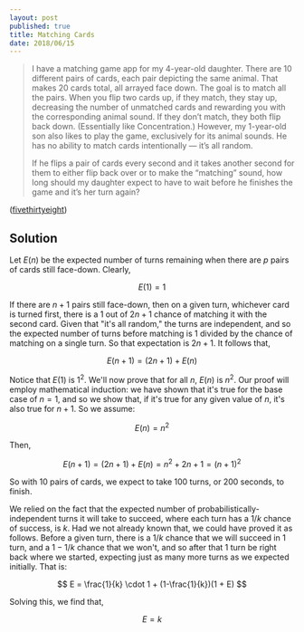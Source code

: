 ```yaml
---
layout: post
published: true
title: Matching Cards
date: 2018/06/15
---
```


>I have a matching game app for my 4-year-old daughter. There are 10 different pairs of cards, each pair depicting the same animal. That makes 20 cards total, all arrayed face down. The goal is to match all the pairs. When you flip two cards up, if they match, they stay up, decreasing the number of unmatched cards and rewarding you with the corresponding animal sound. If they don’t match, they both flip back down. (Essentially like Concentration.) However, my 1-year-old son also likes to play the game, exclusively for its animal sounds. He has no ability to match cards intentionally — it’s all random.
>
>If he flips a pair of cards every second and it takes another second for them to either flip back over or to make the “matching” sound, how long should my daughter expect to have to wait before he finishes the game and it’s her turn again?

<!--more-->

([fivethirtyeight](https://fivethirtyeight.com/features/how-many-phones-do-you-need-to-win-hq-trivia/))

## Solution

Let $E(n)$ be the expected number of turns remaining when there are $p$ pairs of cards still face-down.  Clearly,

$$E(1) = 1$$

If there are $n+1$ pairs still face-down, then on a given turn, whichever card is turned first, there is a $1$ out of $2n+1$ chance of matching it with the second card. Given that "it's all random," the turns are independent, and so the expected number of turns before matching is $1$ divided by the chance of matching on a single turn. So that expectation is $2n+1$.  It follows that,

$$E(n+1) = (2n+1) + E(n)$$

Notice that $E(1)$ is $1^2$. We'll now prove that for all $n$, $E(n)$ is $n^2$.  Our proof will employ mathematical induction: we have shown that it's true for the base case of $n=1$, and so we show that, if it's true for any given value of $n$, it's also true for $n+1$.  So we assume:

$$E(n) = n^2$$

Then,

$$E(n+1) = (2n+1) + E(n) = n^2 + 2n +1 = (n+1)^2$$

So with $10$ pairs of cards, we expect to take $100$ turns, or $200$ seconds, to finish.

We relied on the fact that the expected number of probabilistically-independent turns it will take to succeed, where each turn has a $1/k$ chance of success, is $k$.  Had we not already known that, we could have proved it as follows.  Before a given turn, there is a $1/k$ chance that we will succeed in $1$ turn, and a $1-1/k$ chance that we won't, and so after that $1$ turn be right back where we started, expecting just as many more turns as we expected initially.  That is:

$$ E = \frac{1}{k} \cdot 1 + (1-\frac{1}{k})(1 + E) $$

Solving this, we find that,

$$ E = k $$

<br>
